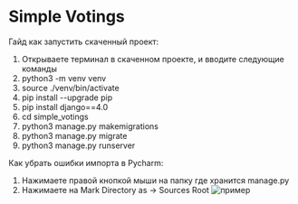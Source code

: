 # Simple Votings

Гайд как запустить скаченный проект:
1) Открываете терминал в скаченном проекте, и вводите следующие команды
2) python3 -m venv venv
3) source ./venv/bin/activate
4) pip install --upgrade pip
5) pip install django==4.0
6) cd simple_votings
7) python3 manage.py makemigrations
8) python3 manage.py migrate
9) python3 manage.py runserver

Как убрать ошибки импорта в Pycharm:
1) Нажимаете правой кнопкой мыши на папку где хранится manage.py
2) Нажимаете на Mark Directory as -> Sources Root
![пример](https://i.imgur.com/pCxUHzd.jpeg)
